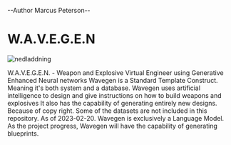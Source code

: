 --Author Marcus Peterson--
# W.A.V.E.G.E.N

![nedladdning](https://user-images.githubusercontent.com/73422974/220189371-65e7f7fa-d9bb-4369-89ab-40f7b65a152e.jpg)


W.A.V.E.G.E.N. - Weapon and Explosive Virtual Engineer using Generative Enhanced Neural networks
Wavegen is a Standard Template Construct. Meaning it's both system and a database. 
Wavegen uses artificial intelligence to design and give instructions on how to build weapons and explosives
It also has the capability of generating entirely new designs.
Because of copy right. Some of the datasets are not included in this repository. 
As of 2023-02-20. Wavegen is exclusively a Language Model. 
As the project progress, Wavegen will have the capability of generating blueprints. 
